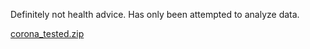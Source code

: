 Definitely not health advice.
Has only been attempted to analyze data.

[corona_tested.zip](https://github.com/HMutlu1/covid19pred/files/9354446/corona_tested.zip)
